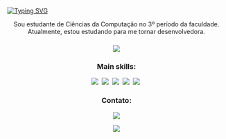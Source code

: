 
[![Typing SVG](https://readme-typing-svg.herokuapp.com/?color=F73BE0&size=35&center=true&vCenter=true&width=1000&lines=Olá,+Meu+Nome+é+Laura...;Seja+bem+vindo!;+:%29)](https://git.io/typing-svg)

<p align="center">
  Sou estudante de Ciências da Computação no 3º período da faculdade. Atualmente, estou estudando para me tornar desenvolvedora.
</p>

###
<p align="center">
  <img src="https://github-readme-stats.vercel.app/api/top-langs/?username=Lauragpse&theme=aura&hide_border=true&include_all_commits=false&count_private=false&layout=compact" />
</p>


<h3 align="center">Main skills:</h3>

<p align="center">
  <img src="https://img.shields.io/badge/-HTML-0D1117?style=for-the-badge&logo=HTML5&labelColor=0D1117" /> 
  <img src="https://img.shields.io/badge/-CSS-0D1117?style=for-the-badge&logo=CSS3&logoColor=1572B6&labelColor=0D1117" /> 
  <img src="https://img.shields.io/badge/-Javascript-0D1117?style=for-the-badge&logo=JavaScript&logoColor=yellow&labelColor=0D1117" /> 
  <img src="https://img.shields.io/badge/-Python-0D1117?style=for-the-badge&logo=python&labelColor=0D1117&textColor=0D1117" /> 
  <img src="https://img.shields.io/badge/-java-0D1117?style=for-the-badge&logo=java&labelColor=0D1117" /> 
</p>

<h3 align="center">Contato:</h3>

<p align="center">
  <a href="https://www.linkedin.com/in/lauracamilaleite/"><img src="https://img.shields.io/badge/-Linkedin-0D1117?style=for-the-badge&logo=linkedin&labelColor=0D1117" /></a>
</p>
<p align="center">
<img src="https://i.pinimg.com/originals/a7/f1/a7/a7f1a7457882688e2784ad46e82ab9ad.gif">
</p>
